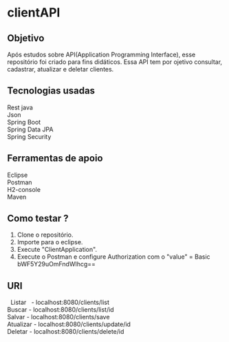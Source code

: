 # clientAPI

## Objetivo
   Após estudos sobre API(Application Programming Interface), esse repositório foi criado para fins didáticos.
   Essa API tem por ojetivo consultar, cadastrar, atualizar e deletar clientes.
   
## Tecnologias usadas  
   Rest java <br>
   Json <br>
   Spring Boot <br>
   Spring Data JPA <br>
   Spring Security 
   
## Ferramentas de apoio
   Eclipse <br>
   Postman <br>
   H2-console <br>
   Maven 
   
## Como testar ?
  1. Clone o repositório.
  2. Importe para o eclipse.
  3. Execute "ClientApplication".
  4. Execute o Postman e configure Authorization com o "value" = Basic bWF5Y29uOmFndWlhcg==
  
## URI
   Listar    - localhost:8080/clients/list <br>
   Buscar    - localhost:8080/clients/list/id <br>
   Salvar    - localhost:8080/clients/save <br>
   Atualizar - localhost:8080/clients/update/id <br>
   Deletar   - localhost:8080/clients/delete/id

    
  
  

  
  

